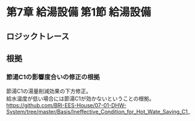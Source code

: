 # 第7章 給湯設備 第1節 給湯設備

## ロジックトレース

## 根拠

### 節湯C1の影響度合いの修正の根拠
節湯C1の湯量削減効果の下方修正。  
給水温度が低い場合には節湯C1が効かないということの根拠。  
https://github.com/BRI-EES-House/07-01-DHW-System/tree/master/Basis/Ineffective_Condition_for_Hot_Wate_Saving_C1_
